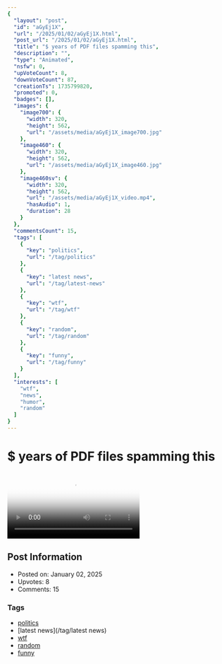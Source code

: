 ```yaml
---
{
  "layout": "post",
  "id": "aGyEj1X",
  "url": "/2025/01/02/aGyEj1X.html",
  "post_url": "/2025/01/02/aGyEj1X.html",
  "title": "$ years of PDF files spamming this",
  "description": "",
  "type": "Animated",
  "nsfw": 0,
  "upVoteCount": 8,
  "downVoteCount": 87,
  "creationTs": 1735799820,
  "promoted": 0,
  "badges": [],
  "images": {
    "image700": {
      "width": 320,
      "height": 562,
      "url": "/assets/media/aGyEj1X_image700.jpg"
    },
    "image460": {
      "width": 320,
      "height": 562,
      "url": "/assets/media/aGyEj1X_image460.jpg"
    },
    "image460sv": {
      "width": 320,
      "height": 562,
      "url": "/assets/media/aGyEj1X_video.mp4",
      "hasAudio": 1,
      "duration": 28
    }
  },
  "commentsCount": 15,
  "tags": [
    {
      "key": "politics",
      "url": "/tag/politics"
    },
    {
      "key": "latest news",
      "url": "/tag/latest-news"
    },
    {
      "key": "wtf",
      "url": "/tag/wtf"
    },
    {
      "key": "random",
      "url": "/tag/random"
    },
    {
      "key": "funny",
      "url": "/tag/funny"
    }
  ],
  "interests": [
    "wtf",
    "news",
    "humor",
    "random"
  ]
}
---
```


# $ years of PDF files spamming this

<video controls playsinline loop poster="/assets/media/aGyEj1X_image460.jpg">
  <source src="/assets/media/aGyEj1X_video.mp4" type="video/mp4">
  Your browser does not support the video tag.
</video>

## Post Information

- Posted on: January 02, 2025
- Upvotes: 8
- Comments: 15

### Tags

- [politics](/tag/politics)
- [latest news](/tag/latest news)
- [wtf](/tag/wtf)
- [random](/tag/random)
- [funny](/tag/funny)
